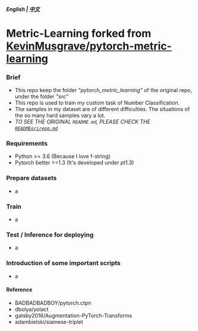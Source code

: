 ##### English | [中文](./README_cn.md)

# Metric-Learning forked from  [KevinMusgrave/pytorch-metric-learning](https://github.com/KevinMusgrave/pytorch-metric-learning)

### Brief
- This repo keep the folder _"pytorch_metric_learning"_ of the original repo, under the folder _"src"_
- This repo is used to train my custom task of Number Classification. 
- The samples in my dataset are of different difficulties. The situations of the so many hard samples vary a lot.
- _TO SEE THE ORIGINAL ```README.md```, PLEASE CHECK THE [```READMEorirepo.md```](./READMEorirepo.md)_

### Requirements
- Python >= 3.6 (Because I love f-string)
- Pytorch better >=1.3 (It's developed under pt1.3)

### Prepare datasets
- a

### Train
- a

### Test / Inference for deploying
- a

### Introduction of some important scripts
- a

#### Reference
- BADBADBADBOY/pytorch.ctpn
- dbolya/yolact
- gatsby2016/Augmentation-PyTorch-Transforms 
- adambielski/siamese-triplet 